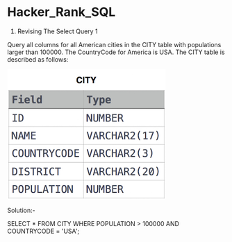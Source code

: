 # Hacker_Rank_SQL

1.  Revising The Select Query 1

Query all columns for all American cities in the CITY table with populations larger than 100000. The CountryCode for America is USA.
The CITY table is described as follows:

![alt text](https://github.com/Poornachandra77/Hacker_Rank_SQL/blob/main/hk1.jpeg?raw=true)

Solution:-

SELECT * FROM CITY
WHERE POPULATION > 100000 AND COUNTRYCODE = 'USA';


